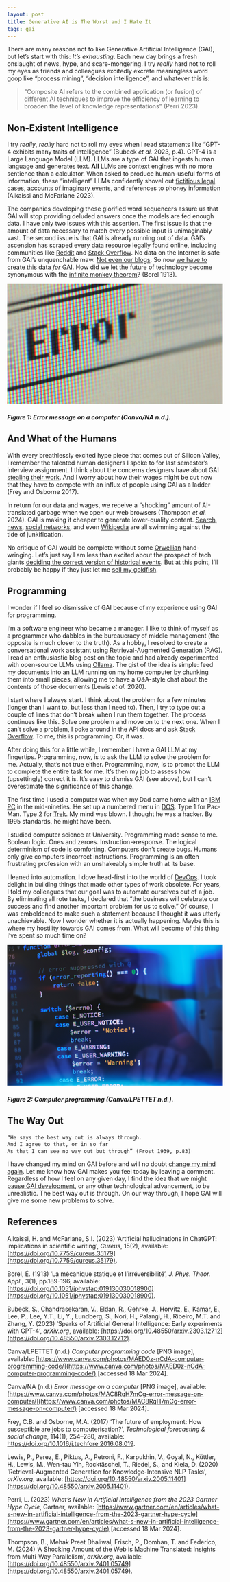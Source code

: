 ```yaml
---
layout: post
title: Generative AI is The Worst and I Hate It
tags: gai
---
```


There are many reasons not to like Generative Artificial Intelligence (GAI), but let’s start with this: _It’s exhausting_. Each new day brings a fresh onslaught of news, hype, and scare-mongering. I try _really_ hard not to roll my eyes as friends and colleagues excitedly excrete meaningless word goop like “process mining”, “decision intelligence”, and whatever this is:
> "Composite AI refers to the combined application (or fusion) of different AI techniques to improve the efficiency of learning to broaden the level of knowledge representations" (Perri 2023).

## Non-Existent Intelligence

I try _really_, _really_ hard not to roll my eyes when I read statements like “GPT-4 exhibits many traits of intelligence” (Bubeck _et al._ 2023, p.4). GPT-4 is a Large Language Model (LLM). LLMs are a type of GAI that ingests human language and generates text. **All** LLMs are context engines with no more sentience than a calculator. When asked to produce human-useful forms of information, these “intelligent” LLMs confidently shovel out [fictitious legal cases](https://www.theguardian.com/world/2024/feb/29/canada-lawyer-chatgpt-fake-cases-ai), [accounts of imaginary events](https://www.vice.com/en/article/k7zqdw/people-are-creating-records-of-fake-historical-events-using-ai), and references to phoney information (Alkaissi and McFarlane 2023).

The companies developing these glorified word sequencers assure us that GAI will stop providing deluded answers once the models are fed enough data. I have only two issues with this assertion. The first issue is that the amount of data necessary to match every possible input is unimaginably vast. The second issue is that GAI is already running out of data. GAI’s ascension has scraped every data resource legally found online, including communities like [Reddit](https://www.theverge.com/2024/2/22/24080165/google-reddit-ai-training-data) and [Stack Overflow](https://www.wired.com/story/google-deal-stackoverflow-ai-giants-pay-for-data/). No data on the Internet is safe from GAI’s unquenchable maw. [Not even our blogs](https://www.404media.co/tumblr-and-wordpress-to-sell-users-data-to-train-ai-tools/). So now [we have to create this data _for_ GAI](https://www.theverge.com/features/23764584/ai-artificial-intelligence-data-notation-labor-scale-surge-remotasks-openai-chatbots). How did we let the future of technology become synonymous with the [infinite monkey theorem](https://www.theguardian.com/science/2023/mar/20/can-you-solve-it-the-infinite-monkey-theorem)? (Borel 1913).

![PNG image illustrating an error message on a computer](https://github.com/Sterling-Cooper/Sterling-Cooper.github.io/blob/main/_assets/gai-error.png?raw=true)
##### Figure 1: Error message on a computer (Canva/NA n.d.).

## And What of the Humans

With every breathlessly excited hype piece that comes out of Silicon Valley, I remember the talented human designers I spoke to for last semester’s interview assignment. I think about the concerns designers have about GAI [stealing their work](https://www.newyorker.com/culture/infinite-scroll/is-ai-art-stealing-from-artists). And I worry about how their wages might be cut now that they have to compete with an influx of people using GAI as a ladder (Frey and Osborne 2017).

In return for our data and wages, we receive a “shocking” amount of AI-translated garbage when we open our web browsers (Thompson _et al._ 2024). GAI is making it cheaper to generate lower-quality content. [Search](https://www.theregister.com/2024/01/30/ai_is_changing_search/), [news](https://www.bloomberg.com/news/articles/2023-05-01/ai-chatbots-have-been-used-to-create-dozens-of-news-content-farms), [social networks](https://www.wired.com/story/tiktok-platforms-cory-doctorow/), and even [Wikipedia](https://www.vice.com/en/article/v7bdba/ai-is-tearing-wikipedia-apart) are all swimming against the tide of junkification.

No critique of GAI would be complete without some [Orwellian](https://www.george-orwell.org/1984) hand-wringing. Let’s just say I am less than excited about the prospect of tech giants [deciding the correct version of historical events](https://arstechnica.com/information-technology/2024/02/googles-hidden-ai-diversity-prompts-lead-to-outcry-over-historically-inaccurate-images/). But at this point, I’ll probably be happy if they just let me [sell my goldfish](https://twitter.com/Carnage4Life/status/1761788333422690621).

## Programming

I wonder if I feel so dismissive of GAI because of my experience using GAI for programming.

I’m a software engineer who became a manager. I like to think of myself as a programmer who dabbles in the bureaucracy of middle management (the opposite is much closer to the truth). As a hobby, I resolved to create a conversational work assistant using Retrieval-Augmented Generation (RAG). I read an enthusiastic blog post on the topic and had already experimented with open-source LLMs using [Ollama](https://ollama.com/). The gist of the idea is simple: feed my documents into an LLM running on my home computer by chunking them into small pieces, allowing me to have a Q&A-style chat about the contents of those documents (Lewis _et al._ 2020).

I start where I always start. I think about the problem for a few minutes (longer than I want to, but less than I need to). Then, I try to type out a couple of lines that don’t break when I run them together. The process continues like this. Solve one problem and move on to the next one. When I can’t solve a problem, I poke around in the API docs and ask [Stack Overflow](https://stackoverflow.com/). To me, this is programming. Or, it was.

After doing this for a little while, I remember I have a GAI LLM at my fingertips. Programming, now, is to ask the LLM to solve the problem for me. Actually, that’s not true either. Programming, now, is to prompt the LLM to complete the entire task for me. It’s then my job to assess how (upsettingly) correct it is. It’s easy to dismiss GAI (see above), but I can’t overestimate the significance of this change.

The first time I used a computer was when my Dad came home with an [IBM PC](https://en.wikipedia.org/wiki/IBM_PC_Series) in the mid-nineties. He set up a numbered menu in [DOS](https://en.wikipedia.org/wiki/DOS). Type 1 for Pac-Man. Type 2 for [Trek](https://dosgames.com/game/ega-trek/). My mind was blown. I thought he was a hacker. By 1995 standards, he might have been.

I studied computer science at University. Programming made sense to me. Boolean logic. Ones and zeroes. Instruction→response. The logical determinism of code is comforting. Computers don’t create bugs. Humans only give computers incorrect instructions. Programming is an often frustrating profession with an unshakeably simple truth at its base.

I leaned into automation. I dove head-first into the world of [DevOps](https://books.google.ie/books/about/Accelerate.html?id=Kax-DwAAQBAJ&redir_esc=y). I took delight in building things that made other types of work obsolete. For years, I told my colleagues that our goal was to automate ourselves out of a job. By eliminating all rote tasks, I declared that “the business will celebrate our success and find another important problem for us to solve.” Of course, I was emboldened to make such a statement because I thought it was utterly unachievable. Now I wonder whether it is actually happening. Maybe this is where my hostility towards GAI comes from. What will become of this thing I’ve spent so much time on?

![PNG image illustrating a person's relection in a monitor displaying programming code](https://github.com/Sterling-Cooper/Sterling-Cooper.github.io/blob/main/_assets/gai-coding.png?raw=true)
##### Figure 2: Computer programming (Canva/LPETTET n.d.).

## The Way Out
```
“He says the best way out is always through.
And I agree to that, or in so far
As that I can see no way out but through” (Frost 1939, p.83)
```
I have changed my mind on GAI before and will no doubt [change my mind again](https://sterling-cooper.github.io/2024/03/25/gai-is-the-best.html). Let me know how GAI makes you feel today by leaving a comment. Regardless of how I feel on any given day, I find the idea that we might [pause GAI development](https://futureoflife.org/open-letter/pause-giant-ai-experiments/), or any other technological advancement, to be unrealistic. The best way out is through. On our way through, I hope GAI will give me some new problems to solve.

## References

Alkaissi, H. and McFarlane, S.I. (2023) ‘Artificial hallucinations in ChatGPT: implications in scientific writing’, _Cureus_, 15(2), available: [https://doi.org/10.7759/cureus.35179](https://doi.org/10.7759/cureus.35179).

Borel, É. (1913) ‘La mécanique statique et l’irréversibilité’, _J. Phys. Theor. Appl._, 3(1), pp.189-196, available: [https://doi.org/10.1051/jphystap:019130030018900](https://doi.org/10.1051/jphystap:019130030018900).

Bubeck, S., Chandrasekaran, V., Eldan, R., Gehrke, J., Horvitz, E., Kamar, E., Lee, P., Lee, Y.T., Li, Y., Lundberg, S., Nori, H., Palangi, H., Ribeiro, M.T. and Zhang, Y. (2023) ‘Sparks of Artificial General Intelligence: Early experiments with GPT-4’, _arXiv.org_, available: [https://doi.org/10.48550/arxiv.2303.12712](https://doi.org/10.48550/arxiv.2303.12712).

Canva/LPETTET (n.d.) _Computer programming code_ [PNG image], available: [https://www.canva.com/photos/MAED0z-nCdA-computer-programming-code/](https://www.canva.com/photos/MAED0z-nCdA-computer-programming-code/) [accessed 18 Mar 2024].

Canva/NA (n.d.) _Error message on a computer_ [PNG image], available: [https://www.canva.com/photos/MAC8RqH7mCg-error-message-on-computer/](https://www.canva.com/photos/MAC8RqH7mCg-error-message-on-computer/) [accessed 18 Mar 2024].

Frey, C.B. and Osborne, M.A. (2017) ‘The future of employment: How susceptible are jobs to computerisation?’, _Technological forecasting & social change_, 114(1), 254–280, available: https://doi.org/10.1016/j.techfore.2016.08.019.

Lewis, P., Perez, E., Piktus, A., Petroni, F., Karpukhin, V., Goyal, N., Küttler, H., Lewis, M., Wen-tau Yih, Rocktäschel, T., Riedel, S., and Kiela, D. (2020) ‘Retrieval-Augmented Generation for Knowledge-Intensive NLP Tasks’, _arXiv.org_, available: [https://doi.org/10.48550/arxiv.2005.11401](https://doi.org/10.48550/arxiv.2005.11401).

Perri, L. (2023) _What’s New in Artificial Intelligence from the 2023 Gartner Hype Cycle_, Gartner, available: [https://www.gartner.com/en/articles/what-s-new-in-artificial-intelligence-from-the-2023-gartner-hype-cycle](https://www.gartner.com/en/articles/what-s-new-in-artificial-intelligence-from-the-2023-gartner-hype-cycle) [accessed 18 Mar 2024].

Thompson, B., Mehak Preet Dhaliwal, Frisch, P., Domhan, T. and Federico, M. (2024) ‘A Shocking Amount of the Web is Machine Translated: Insights from Multi-Way Parallelism’, _arXiv.org_, available: [https://doi.org/10.48550/arxiv.2401.05749](https://doi.org/10.48550/arxiv.2401.05749).





